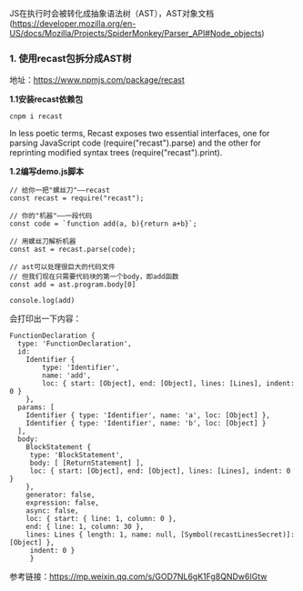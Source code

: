 JS在执行时会被转化成抽象语法树（AST），AST对象文档(https://developer.mozilla.org/en-US/docs/Mozilla/Projects/SpiderMonkey/Parser_API#Node_objects)

### 1. 使用recast包拆分成AST树

地址：https://www.npmjs.com/package/recast

**1.1安装recast依赖包**

```
cnpm i recast 
```
In less poetic terms, Recast exposes two essential interfaces, one for parsing JavaScript code (require("recast").parse) and the other for reprinting modified syntax trees (require("recast").print).

**1.2编写demo.js脚本**

```
// 给你一把"螺丝刀"——recast
const recast = require("recast");

// 你的"机器"——一段代码
const code = `function add(a, b){return a+b}`;

// 用螺丝刀解析机器
const ast = recast.parse(code);

// ast可以处理很巨大的代码文件
// 但我们现在只需要代码块的第一个body，即add函数
const add = ast.program.body[0]

console.log(add)
```

会打印出一下内容：

```
FunctionDeclaration {
  type: 'FunctionDeclaration',
  id: 
    Identifier {
        type: 'Identifier',
        name: 'add',
        loc: { start: [Object], end: [Object], lines: [Lines], indent: 0 } 
    },
  params: [ 
    Identifier { type: 'Identifier', name: 'a', loc: [Object] },
    Identifier { type: 'Identifier', name: 'b', loc: [Object] } 
  ],
  body:
    BlockStatement {
     type: 'BlockStatement',
     body: [ [ReturnStatement] ],
     loc: { start: [Object], end: [Object], lines: [Lines], indent: 0 } 
    },
    generator: false,
    expression: false,
    async: false,
    loc: { start: { line: 1, column: 0 },
    end: { line: 1, column: 30 },
    lines: Lines { length: 1, name: null, [Symbol(recastLinesSecret)]: [Object] },
     indent: 0 } 
     }
```





参考链接：https://mp.weixin.qq.com/s/GOD7NL6gK1Fg8QNDw6IGtw





